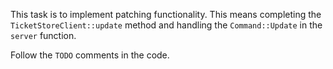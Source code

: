 This task is to implement patching functionality. This means completing the `TicketStoreClient::update` method and handling the `Command::Update` in the `server` function.

Follow the `TODO` comments in the code.